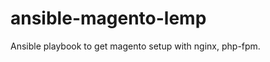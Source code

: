 ansible-magento-lemp
====================

Ansible playbook to get magento setup with nginx, php-fpm. 
